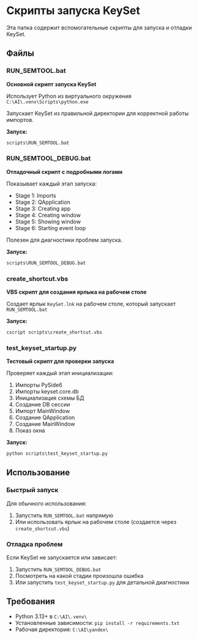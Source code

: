 # Скрипты запуска KeySet

Эта папка содержит вспомогательные скрипты для запуска и отладки KeySet.

## Файлы

### RUN_SEMTOOL.bat
**Основной скрипт запуска KeySet**

Использует Python из виртуального окружения `C:\AI\.venv\Scripts\python.exe`

Запускает KeySet из правильной директории для корректной работы импортов.

**Запуск:**
```cmd
scripts\RUN_SEMTOOL.bat
```

### RUN_SEMTOOL_DEBUG.bat
**Отладочный скрипт с подробными логами**

Показывает каждый этап запуска:
- Stage 1: Imports
- Stage 2: QApplication
- Stage 3: Creating app
- Stage 4: Creating window
- Stage 5: Showing window
- Stage 6: Starting event loop

Полезен для диагностики проблем запуска.

**Запуск:**
```cmd
scripts\RUN_SEMTOOL_DEBUG.bat
```

### create_shortcut.vbs
**VBS скрипт для создания ярлыка на рабочем столе**

Создает ярлык `KeySet.lnk` на рабочем столе, который запускает `RUN_SEMTOOL.bat`

**Запуск:**
```cmd
cscript scripts\create_shortcut.vbs
```

### test_keyset_startup.py
**Тестовый скрипт для проверки запуска**

Проверяет каждый этап инициализации:
1. Импорты PySide6
2. Импорты keyset.core.db
3. Инициализация схемы БД
4. Создание DB сессии
5. Импорт MainWindow
6. Создание QApplication
7. Создание MainWindow
8. Показ окна

**Запуск:**
```cmd
python scripts\test_keyset_startup.py
```

## Использование

### Быстрый запуск
Для обычного использования:
1. Запустить `RUN_SEMTOOL.bat` напрямую
2. Или использовать ярлык на рабочем столе (создается через `create_shortcut.vbs`)

### Отладка проблем
Если KeySet не запускается или зависает:
1. Запустить `RUN_SEMTOOL_DEBUG.bat`
2. Посмотреть на какой стадии произошла ошибка
3. Или запустить `test_keyset_startup.py` для детальной диагностики

## Требования

- Python 3.13+ в `C:\AI\.venv\`
- Установленные зависимости: `pip install -r requirements.txt`
- Рабочая директория: `C:\AI\yandex\`
